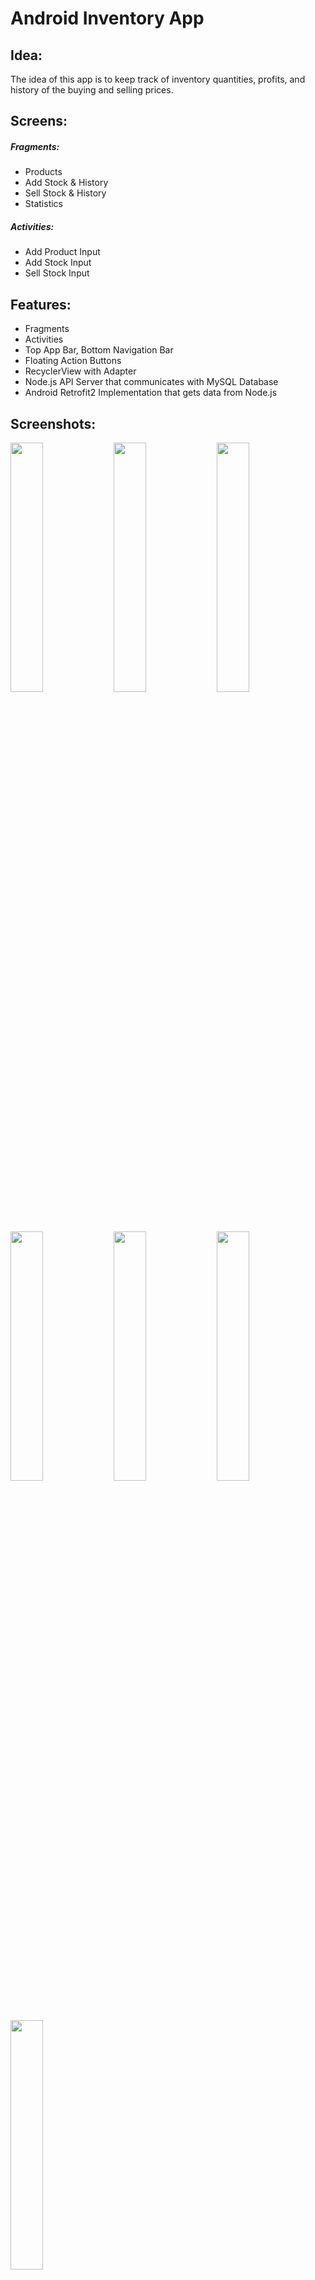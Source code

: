 # Android Inventory App

## Idea:
The idea of this app is to keep track of inventory quantities, profits, and history of the buying and selling prices.

## Screens:
##### Fragments:
- Products
- Add Stock & History
- Sell Stock & History
- Statistics
##### Activities:
- Add Product Input
- Add Stock Input
- Sell Stock Input

## Features:
- Fragments
- Activities
- Top App Bar, Bottom Navigation Bar
- Floating Action Buttons
- RecyclerView with Adapter
- Node.js API Server that communicates with MySQL Database
- Android Retrofit2 Implementation that gets data from Node.js

## Screenshots:
<p float="left">
  <img src="https://i.imgur.com/8OYJqQQ.jpg" width="32%" />
  <img src="https://i.imgur.com/Gi1tXTC.jpg" width="32%" /> 
  <img src="https://i.imgur.com/YiZC3T2.jpg" width="32%" />
</p>
<p float="left">
  <img src="https://i.imgur.com/v1bSzUb.jpg" width="32%" />
  <img src="https://i.imgur.com/ldd3zqZ.jpg" width="32%" /> 
  <img src="https://i.imgur.com/snO1y3H.jpg" width="32%" />
</p>
<p float="left">
  <img src="https://i.imgur.com/9t2SzOl.jpg" width="32%" />
</p>

## Video:
[![Video](https://i.imgur.com/csCWfry.jpg)](https://www.youtube.com/watch?v=cSNZ0z35QFs "Video")

